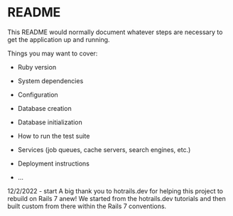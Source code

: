 # README

This README would normally document whatever steps are necessary to get the
application up and running.

Things you may want to cover:

* Ruby version

* System dependencies

* Configuration

* Database creation

* Database initialization

* How to run the test suite

* Services (job queues, cache servers, search engines, etc.)

* Deployment instructions

* ...

12/2/2022 - start
A big thank you to hotrails.dev for helping this project to rebuild on Rails 7 anew! We started from the hotrails.dev tutorials and then built custom from there within the Rails 7 conventions.